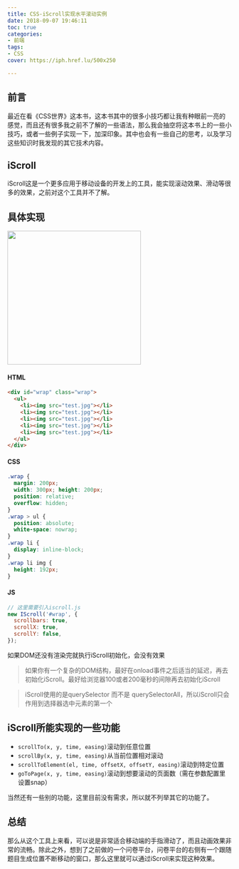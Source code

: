 ```yaml
---
title: CSS-iScroll实现水平滚动实例
date: 2018-09-07 19:46:11
toc: true
categories:
- 前端
tags:
- CSS
cover: https://iph.href.lu/500x250

---
```


## 前言

最近在看《CSS世界》这本书，这本书其中的很多小技巧都让我有种眼前一亮的感觉，而且还有很多我之前不了解的一些语法，那么我会抽空将这本书上的一些小技巧，或者一些例子实现一下，加深印象。其中也会有一些自己的思考，以及学习这些知识时我发现的其它技术内容。

<!--more-->

## iScroll

iScroll这是一个更多应用于移动设备的开发上的工具，能实现滚动效果、滑动等很多的效果，之前对这个工具并不了解。

## 具体实现

<img src="https://file-1305436646.file.myqcloud.com/blog/2018-9-7/demo.jpg" height="300px">

#### HTML

```html
<div id="wrap" class="wrap">
  <ul>
    <li><img src="test.jpg"></li>
    <li><img src="test.jpg"></li>
    <li><img src="test.jpg"></li>
    <li><img src="test.jpg"></li>
    <li><img src="test.jpg"></li>
  </ul>
</div>
```

#### CSS

```css
.wrap {
  margin: 200px;
  width: 300px; height: 200px;
  position: relative;
  overflow: hidden;
}
.wrap > ul {
  position: absolute;
  white-space: nowrap;
}
.wrap li {
  display: inline-block;
}
.wrap li img {
  height: 192px;
}
```
#### JS

```js
// 这里需要引入iscroll.js
new IScroll('#wrap', {
  scrollbars: true,
  scrollX: true,
  scrollY: false,
});
```
如果DOM还没有渲染完就执行iScroll初始化，会没有效果

> 如果你有一个复杂的DOM结构，最好在onload事件之后适当的延迟，再去初始化iScroll。最好给浏览器100或者200毫秒的间隙再去初始化iScroll

> iScroll使用的是querySelector 而不是 querySelectorAll，所以iScroll只会作用到选择器选中元素的第一个

## iScroll所能实现的一些功能

* `scrollTo(x, y, time, easing)`滚动到任意位置
* `scrollBy(x, y, time, easing)`从当前位置相对滚动
* `scrollToElement(el, time, offsetX, offsetY, easing)`滚动到特定位置
* `goToPage(x, y, time, easing)`滚动到想要滚动的页面数（需在参数配置里设置snap）

当然还有一些别的功能，这里目前没有需求，所以就不列举其它的功能了。

## 总结

那么从这个工具上来看，可以说是非常适合移动端的手指滑动了，而且动画效果非常的流畅。除此之外，想到了之前做的一个问卷平台，问卷平台的右侧有一个跟随题目生成位置不断移动的窗口，那么这里就可以通过iScroll来实现这种效果。


